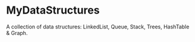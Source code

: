 # MyDataStructures
A collection of data structures: LinkedList, Queue, Stack, Trees, HashTable & Graph.
